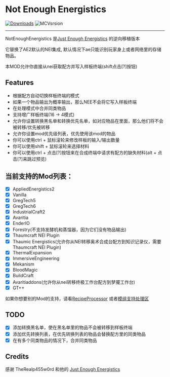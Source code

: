 # Not Enough Energistics

[![Downloads](https://cf.way2muchnoise.eu/full_515565_downloads.svg)](https://www.curseforge.com/minecraft/mc-mods/not-enough-energistics) ![MCVsrsion](https://cf.way2muchnoise.eu/versions/515565.svg)

----

NotEnoughEnergistics 是[Just Enough Energistics](https://www.curseforge.com/minecraft/mc-mods/just-enough-energistics-jee) 的逆向移植版本

它替换了AE2默认的NEI集成, 默认情况下ae只能识别玩家身上或者网络里的存储物品。

本MOD允许你直接从nei获取配方并写入样板终端(shift点击[?]按钮)

## Features

- 根据配方自动切换样板终端的模式
- 如果一个物品输出为概率输出，那么NEE不会将它写入样板终端
- 在处理模式中合并同类物品
- 支持增广样板终端(16 -> 4模式)
- 允许你设置转换黑名单和转换优先名单，如对应物品在里面，那么他们将不会被转移/优先被转移
- 允许你设置mod优先级列表，优先使用该mod的物品
- 你可以使用ctrl + 鼠标滚轮来修改样板的输入/输出数量
- 你可以使用shift + 鼠标滚轮来选择材料
- 你可以使用ctrl + 点击[?]按钮来在合成终端中请求有配方的缺失材料(alt + 点击[?]来跳过预览)

## 当前支持的Mod列表：

- [x]  AppliedEnergistics2
- [x]  Vanilla
- [x]  GregTech5
- [x]  GregTech6
- [x]  IndustrialCraft2
- [x]  Avaritia
- [x]  EnderIO
- [x]  Forestry(不支持发酵机和蒸馏器，因为它们没有物品输出)
- [x]  Thaumcraft NEI Plugin
- [x]  Thaumic Energistics(允许你从NEI转移奥术合成台配方到知识记录仪，需要Thaumcraft NEI Plugin)
- [x]  ThermalExpansion
- [x]  ImmersiveEngineering
- [x]  Mekanism
- [x]  BloodMagic
- [x]  BuildCraft
- [x]  Avaritiaddons(允许你从nei转移终极工作台配方到梦魇工作台)
- [x]  GT++

如果你想要别的Mod的支持，请看[RecipeProcessor](./src/main/java/com/github/vfyjxf/nee/processor/RecipeProcessor.java) 或者[模组支持处理区](https://github.com/vfyjxf/NotEnoughEnergistics/issues/1)

## TODO
- [x] 添加转换黑名单，使在黑名单里的物品不会被转移到样板终端
- [x] 添加优先转换列表，在优先转换列表的物品会替换配方里的同类物品
- [x] 在有多个同类物品的情况下，合并同类物品

## Credits
感谢 TheRealp455w0rd 和他的 [Just Enough Energistics](https://www.curseforge.com/minecraft/mc-mods/just-enough-energistics-jee)



